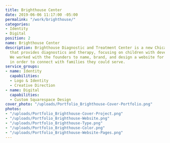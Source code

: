 ```yaml
---
title: Brighthouse Center
date: 2019-06-06 11:17:00 -05:00
permalink: "/work/brighthouse/"
categories:
- Identity
- Digital
position: 2
name: Brighthouse Center
description: Brighthouse Diagnostic and Treatment Center is a new Chicago-based clinic
  that provides diagnostics and therapy, focusing on children with developmental differences.
  We worked with the founders to name, brand, and design a website for their organization
  in order to connect with families they could serve.
service_groups:
- name: Identity
  capabilities:
  - Logo & Identity
  - Creative Direction
- name: Digital
  capabilities:
  - Custom Squarespace Design
cover_photo: "/uploads/Portfolio_Brighthouse-Cover-Portfolio.png"
photos:
- "/uploads/Portfolio_Brighthouse-Cover-Project.png"
- "/uploads/Portfolio_Brighthouse-Website.png"
- "/uploads/Portfolio_Brighthouse-Type.png"
- "/uploads/Portfolio_Brighthouse-Color.png"
- "/uploads/Portfolio_Brighthouse-Website-Pages.png"
---
```


